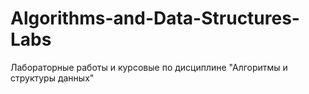 # Algorithms-and-Data-Structures-Labs
Лабораторные работы и курсовые по дисциплине "Алгоритмы и структуры данных"
